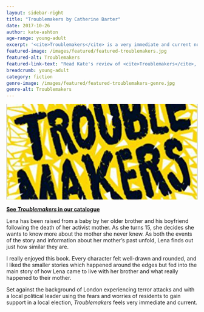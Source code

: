 ```yaml
---
layout: sidebar-right
title: "Troublemakers by Catherine Barter"
date: 2017-10-26
author: kate-ashton
age-range: young-adult
excerpt: '<cite>Troublemakers</cite> is a very immediate and current novel featuring well-drawn and rounded characters.'
featured-image: /images/featured/featured-troublemakers.jpg
featured-alt: Troublemakers
featured-link-text: "Read Kate's review of <cite>Troublemakers</cite>, by Catherine Barter."
breadcrumb: young-adult
category: fiction
genre-image: /images/featured/featured-troublemakers-genre.jpg
genre-alt: Troublemakers
---
```


![Troublemakers](/images/featured/featured-troublemakers.jpg)

**[See <cite>Troublemakers</cite> in our catalogue](https://suffolk.spydus.co.uk/cgi-bin/spydus.exe/ENQ/OPAC/BIBENQ?BRN=2152570)**

Lena has been raised from a baby by her older brother and his boyfriend following the death of her activist mother. As she turns 15, she decides she wants to know more about the mother she never knew. As both the events of the story and information about her mother’s past unfold, Lena finds out just how similar they are.

I really enjoyed this book. Every character felt well-drawn and rounded, and I liked the smaller stories which happened around the edges but fed into the main story of how Lena came to live with her brother and what really happened to their mother.

Set against the background of London experiencing terror attacks and with a local political leader using the fears and worries of residents to gain support in a local election, <cite>Troublemakers</cite> feels very immediate and current.
